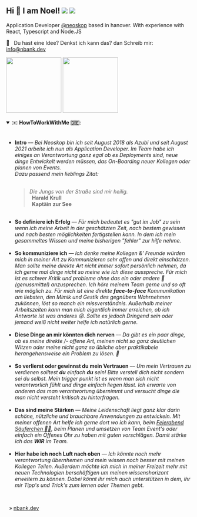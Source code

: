 ## Hi 👋 I am Noel! ![](https://komarev.com/ghpvc/?username=noelbank&color=4d2860) ![](https://hit.yhype.me/github/profile?user_id=24194246)

Application Developer [@neoskop](https://neoskop.de) based in hanover. With experience with React, Typescript and Node.JS

📧&nbsp;&nbsp; Du hast eine Idee? Denkst ich kann das? dan Schreib mir: 	<a href="mailto:info@nbank.dev">info@nbank.dev</a>


<p align = "left">
  <img height="150em" src="https://github-readme-stats.vercel.app/api/?username=noelbank&theme=onedark&count_private=true&include_all_commits=true" />
  <img height="150em" src="https://github-readme-stats.vercel.app/api/top-langs?username=noelbank&show_icons=true&theme=onedark&count_private=true&layout=compact&hide=java,html,handlebars" />
  

</p>

<details open>
 <summary> ✉️  <b>HowToWorkWithMe 🇩🇪</b>: </summary>
<br />

<ul>
<li><b>Intro</b> –– <i>Bei Neoskop bin ich seit August 2018 als Azubi und seit August 2021 arbeite ich nun als Application Developer. Im Team habe ich einiges an Verantwortung ganz egal ob es Deployments sind, neue dinge Entwickelt werden müssen, das On-Boarding neuer Kollegen oder planen von Events.
<br />
Dazu passend mein lieblings Zitat:</i>
<br />
<br />

> <i>Die Jungs von der Straße sind mir heilig.</i> <br />
> <b>&nbsp;&nbsp;Harald Krull <br />
> &nbsp;&nbsp;Kaptäin zur See </b>
</li>

<br />

<li><b>So definiere ich Erfolg</b> –– <i>
Für mich bedeutet es "gut im Job" zu sein wenn ich meine Arbeit in der geschätzten Zeit, nach bestem gewissen und nach besten möglichkeiten fertigstellen kann. In dem ich mein gesammeltes Wissen und meine bisherigen "fehler" zur hilfe nehme.</i>
</li>

<br />

<li>
<b>So kommuniziere ich</b> –– <i>
Ich denke meine Kollegen &amp;' Freunde würden mich in meiner Art zu Kommunizieren sehr offen und direkt einschätzen. Man sollte meine direkte Art nicht immer sofort persönlich nehmen, da ich gerne mal dinge nicht so meine wie ich diese ausspreche. Für mich ist es schwer Kritik und probleme ohne das ein oder andere 🍻 (genussmittel) anzusprechen. Ich höre meinem Team gerne und so oft wie möglich zu.
Für mich ist eine direkte <b>face-to-face</b> Kommunikation am liebsten, den Mimik und Gestik des gegnübers Wahrnehmen zukönnen, löst so manch ein missverständnis. Außerhalb meiner Arbeitszeiten kann man mich eigentlich immer erreichen, ob ich Antworte ist was anderes 😝. Sollte es jedoch Dringend sein oder jemand weiß nicht weiter helfe ich natürlich gerne.</i></li>

<br />

<li>
<b>Diese Dinge an mir könnten dich nerven</b> –– <i>
Da gibt es ein paar dinge, ob es meine direkte /- offene Art, meinen nicht so ganz deutlichen Witzen oder meine nicht ganz so übliche aber praktikabele herangehensweise ein Problem zu lösen. 🙂</i>
</li>

<br />

<li>
<b>So verlierst oder gewinnst du mein Vertrauen</b> ––<i>
Um mein Vertrauen zu verdienen solltest <b>du</b> einfach <b>du</b> sein! Bitte verstell dich nicht sondern sei du selbst. Mein trigger punkt ist es wenn man sich nicht verantworlich fühlt und dinge einfach liegen lässt. Ich erwarte von anderen das man verantwortung übernimmt und versucht dinge die man nicht versteht kritisch zu hinterfragen. </i></li>
<br />

<li>
<b>Das sind meine Stärken</b> –– <i>
Meine Leidenschaft liegt ganz klar darin schöne, nützliche und brauchbare Anwendungen zu entwickeln. Mit meiner offenen Art helfe ich gerne dort wo ich kann, beim <u>Feierabend Säuferchen 🍻🍹</u>, beim Planen und umsetzen von Team Event's oder einfach ein Offenes Ohr zu haben mit guten vorschlägen. Damit stärke ich das <b>WIR</b> im Team. </i>
</li>
<br />

<li>
<b>Hier habe ich noch Luft nach oben</b> –– 
<i>
Ich könnte noch mehr verantwortung übernhemen und mein wissen noch besser mit meinen Kollegen Teilen. Außerdem möchte ich mich in meiner Freizeit mehr mit neuen Technologien berschäftigen um meinen wissenshorizont erweitern zu können. Dabei könnt ihr mich auch unterstützen in dem, ihr mir Tipp's und Trick's zum lernen oder Themen gebt. 
</i></li>
</ul>

</details>
<br />

&nbsp; » [nbank.dev](https://nbank.dev)
